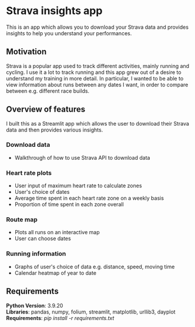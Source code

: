 
# Strava insights app 

This is an app which allows you to download your Strava data and provides insights to help you understand your performances. 

## Motivation
Strava is a popular app used to track different activities, mainly running and cycling. I use it a lot to track running and this app grew out of a desire to understand my training in more detail. In particular, I wanted to be able to view information about runs between any dates I want, in order to compare between e.g. different race builds. 

## Overview of features
I built this as a Streamlit app which allows the user to download their Strava data and then provides various insights. 
### Download data
- Walkthrough of how to use Strava API to download data

### Heart rate plots 
- User input of maximum heart rate to calculate zones
- User's choice of dates 
- Average time spent in each heart rate zone on a weekly basis
- Proportion of time spent in each zone overall

### Route map
- Plots all runs on an interactive map
- User can choose dates

### Running information
- Graphs of user's choice of data e.g. distance, speed, moving time
- Calendar heatmap of year to date
## Requirements
**Python Version**: 3.9.20 \
**Libraries**: pandas, numpy, folium, streamlit, matplotlib, urllib3, dayplot\
**Requirements**: *pip install -r requirements.txt*
